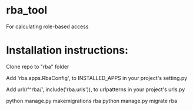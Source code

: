 rba_tool
========

For calculating role-based access


Installation instructions:
==========================
Clone repo to "rba" folder

Add
'rba.apps.RbaConfig',
to INSTALLED_APPS in your project's setting.py

Add
    url(r'^rba/', include('rba.urls')),
to urlpatterns in your project's urls.py

python manage.py makemigrations rba
python manage.py migrate rba
